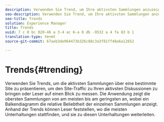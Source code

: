 ```yaml
---
description: Verwenden Sie Trend, um Ihre aktivsten Sammlungen anzuzeigen.
seo-description: Verwenden Sie Trend, um Ihre aktivsten Sammlungen anzuzeigen.
seo-title: Trends
solution: Experience Manager
title: Trends
uuid: 7 c 0 bc 020-46 a 3-4 ac 6-a 8 db -9532 a 4 fa 83 b 1
translation-type: tm+mt
source-git-commit: 67aeb3de964473b326c88c3a3f81ff48a6a12652

---
```



# Trends{#trending}

Verwenden Sie Trends, um die aktivsten Sammlungen über eine bestimmte Site zu präsentieren, um den Site-Traffic zu Ihren aktivsten Diskussionen zu bringen oder Leser auf einen Blick zu messen. Die Anwendung zeigt die obersten Sammlungen von am meisten bis am geringsten an, wobei ein Balkendiagramm die relative Beliebtheit der einzelnen Sammlungen anzeigt. Anhand der Trends können Leser feststellen, wo die meisten Unterhaltungen stattfinden, und sie zu diesen Unterhaltungen weiterleiten.
